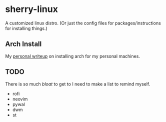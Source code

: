 # sherry-linux
A customized linux distro. (Or just the config files for packages/instructions for installing things.)

## Arch Install
My [personal writeup](https://github.com/PeterK85/sherry-linux/tree/master/arch_install) on installing arch for my personal machines. 

## TODO
There is so much _bloat_ to get to I need to make a list to remind myself.
+ rofi
+ neovim
+ pywal
+ dwm
+ st
